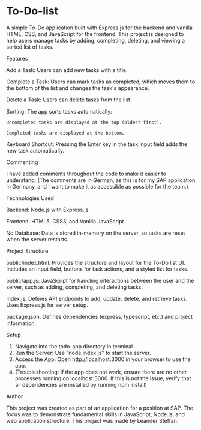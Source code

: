 # To-Do-list
A simple To-Do application built with Express.js for the backend and vanilla HTML, CSS, and JavaScript for the frontend. This project is designed to help users manage tasks by adding, completing, deleting, and viewing a sorted list of tasks.


Features

Add a Task: Users can add new tasks with a title.

Complete a Task: Users can mark tasks as completed, which moves them to the bottom of the list and changes the task's appearance.

Delete a Task: Users can delete tasks from the list.

Sorting: The app sorts tasks automatically:

    Uncompleted tasks are displayed at the top (oldest first).

    Completed tasks are displayed at the bottom.

Keyboard Shortcut: Pressing the Enter key in the task input field adds the new task automatically.


Commenting

I have added comments throughout the code to make it easier to understand. (The comments are in German, as this is for my SAP application in Germany, and I want to make it as accessible as possible for the team.)


Technologies Used

Backend: Node.js with Express.js

Frontend: HTML5, CSS3, and Vanilla JavaScript

No Database: Data is stored in-memory on the server, so tasks are reset when the server restarts.


Project Structure

public/index.html: Provides the structure and layout for the To-Do list UI. Includes an input field, buttons for task actions, and a styled list for tasks.

public/app.js: JavaScript for handling interactions between the user and the server, such as adding, completing, and deleting tasks.

index.js: Defines API endpoints to add, update, delete, and retrieve tasks. Uses Express.js for server setup.

package.json: Defines dependencies (express, typescript, etc.) and project information.

Setup
1. Navigate into the todo-app directory in terminal
2. Run the Server: Use "node index.js" to start the server.
3. Access the App: Open http://localhost:3000 in your browser to use the app.
4. (Troubleshooting: If the app does not work, ensure there are no other processes running on localhost:3000. If this is not the issue, verify that all dependencies are installed by running npm install)

Author

This project was created as part of an application for a position at SAP. The focus was to demonstrate fundamental skills in JavaScript, Node.js, and web application structure.
This projact was made by Leander Steffan.